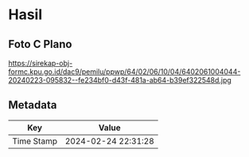 # Hasil

## Foto C Plano

https://sirekap-obj-formc.kpu.go.id/dac9/pemilu/ppwp/64/02/06/10/04/6402061004044-20240223-095832--fe234bf0-d43f-481a-ab64-b39ef322548d.jpg


## Metadata

| Key        | Value               |
| ---------- | ------------------- |
| Time Stamp | 2024-02-24 22:31:28 |



